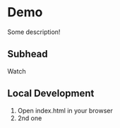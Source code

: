# Demo

Some description!


## Subhead

Watch

## Local Development

1. Open index.html in your browser
2. 2nd one